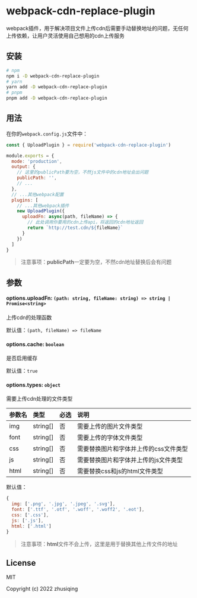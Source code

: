 # webpack-cdn-replace-plugin

webpack插件，用于解决项目文件上传cdn后需要手动替换地址的问题，无任何上传依赖，让用户灵活使用自己想用的cdn上传服务

## 安装

```bash
# npm
npm i -D webpack-cdn-replace-plugin
# yarn
yarn add -D webpack-cdn-replace-plugin
# pnpm
pnpm add -D webpack-cdn-replace-plugin
```

## 用法

在你的`webpack.config.js`文件中：

```javascript
const { UploadPlugin } = require('webpack-cdn-replace-plugin')

module.exports = {
  mode: 'production',
  output: {
    // 这里的publicPath要为空，不然js文件中的cdn地址会出问题
    publicPath: '',
    // ...
  },
  // ...其他webpack配置
  plugins: [
    // ...其他webpack插件
    new UploadPlugin({
      uploadFn: async(path, fileName) => {
        // 此处调用你要用的cdn上传api，将返回的cdn地址返回
        return `http://test.cdn/${fileName}`
      }
    })
  ]
}
```

> 注意事项：**publicPath**一定要为空，不然cdn地址替换后会有问题

## 参数

#### options.uploadFn: `(path: string, fileName: string) => string | Promise<string>`

上传cdn的处理函数

默认值：`(path, fileName) => fileName`

#### options.cache: `boolean`

是否启用缓存

默认值：`true`

#### options.types: `object`

需要上传cdn处理的文件类型

|参数名|类型|必选|说明|
|:---- |:--   |:---|:----- |
|img |string[]| 否 | 需要上传的图片文件类型 |
|font |string[]| 否 | 需要上传的字体文件类型 |
|css |string[]| 否 | 需要替换图片和字体并上传的css文件类型 |
|js |string[]| 否 | 需要替换图片和字体并上传的js文件类型 |
|html |string[]| 否 | 需要替换css和js的html文件类型 |

默认值：
```javascript
{
  img: ['.png', '.jpg', '.jpeg', '.svg'],
  font: ['.ttf', '.otf', '.woff', '.woff2', '.eot'],
  css: ['.css'],
  js: ['.js'],
  html: ['.html']
}
```

> 注意事项：**html**文件不会上传，这里是用于替换其他上传文件的地址

## License

MIT

Copyright (c) 2022 zhusiqing
